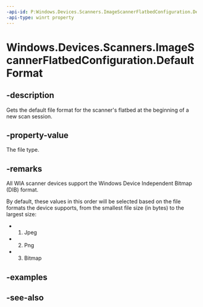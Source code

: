 ```yaml
---
-api-id: P:Windows.Devices.Scanners.ImageScannerFlatbedConfiguration.DefaultFormat
-api-type: winrt property
---
```


<!-- Property syntax
public Windows.Devices.Scanners.ImageScannerFormat DefaultFormat { get; }
-->

# Windows.Devices.Scanners.ImageScannerFlatbedConfiguration.DefaultFormat

## -description
Gets the default file format for the scanner's flatbed at the beginning of a new scan session.

## -property-value
The file type.

## -remarks
All WIA scanner devices support the Windows Device Independent Bitmap (DIB) format.

By default, these values in this order will be selected based on the file formats the device supports, from the smallest file size (in bytes) to the largest size:


+ 1. Jpeg
+ 2. Png
+ 3. Bitmap


## -examples

## -see-also
